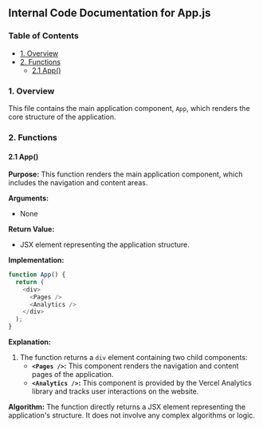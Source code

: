## Internal Code Documentation for App.js

### Table of Contents

* [1. Overview](#1-overview)
* [2. Functions](#2-functions)
    * [2.1 App()](#21-app)

### 1. Overview

This file contains the main application component, `App`, which renders the core structure of the application. 

### 2. Functions

#### 2.1 App()

**Purpose:**
This function renders the main application component, which includes the navigation and content areas.

**Arguments:**
* None

**Return Value:**
* JSX element representing the application structure.

**Implementation:**
```javascript
function App() {
  return (
    <div>
      <Pages />
      <Analytics />
    </div>
  );
}
```

**Explanation:**
1. The function returns a `div` element containing two child components:
    * **`<Pages />`:** This component renders the navigation and content pages of the application.
    * **`<Analytics />`:** This component is provided by the Vercel Analytics library and tracks user interactions on the website.

**Algorithm:**
The function directly returns a JSX element representing the application's structure. It does not involve any complex algorithms or logic. 
